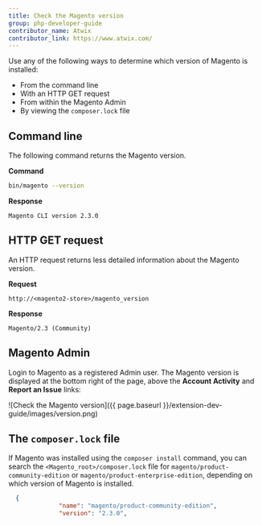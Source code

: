 ```yaml
---
title: Check the Magento version
group: php-developer-guide
contributor_name: Atwix
contributor_link: https://www.atwix.com/
---
```


Use any of the following ways to determine which version of Magento is installed:
 - From the command line
 - With an HTTP GET request
 - From within the Magento Admin
 - By viewing the `composer.lock` file
 
## Command line

The following command returns the Magento version.

**Command**

```bash
bin/magento --version
```

**Response**

```terminal
Magento CLI version 2.3.0
```

## HTTP GET request

An HTTP request returns less detailed information about the Magento version.

**Request**

```text
http://<magento2-store>/magento_version
```

**Response**

```text
Magento/2.3 (Community)
```

## Magento Admin

Login to Magento as a registered Admin user. The Magento version is displayed at the bottom right of the page, above the  **Account Activity** and **Report an Issue** links:

![Check the Magento version]({{ page.baseurl }}/extension-dev-guide/images/version.png)

## The `composer.lock` file

If Magento was installed using the `composer install` command, you can search the `<Magento_root>/composer.lock` file for `magento/product-community-edition` or `magento/product-enterprise-edition`, depending on which version of Magento is installed.

```json
  {
              "name": "magento/product-community-edition",
              "version": "2.3.0",
```
